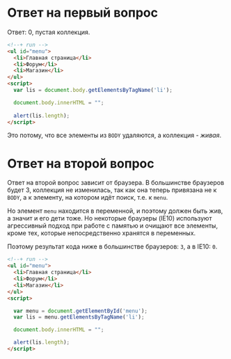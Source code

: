 # Ответ на первый вопрос 

Ответ: 0, пустая коллекция.

```html
<!--+ run -->
<ul id="menu">
  <li>Главная страница</li>
  <li>Форум</li>
  <li>Магазин</li>
</ul>
<script>
  var lis = document.body.getElementsByTagName('li');

  document.body.innerHTML = "";
  
  alert(lis.length);
</script>
```

Это потому, что все элементы из `BODY` удаляются, а коллекция - *живая*.

# Ответ на второй вопрос

Ответ на второй вопрос зависит от браузера. В большинстве браузеров будет 3, коллекция не изменилась, так как она теперь привязана не к `BODY`, а к элементу, на котором идёт поиск, т.е. к `menu`.

Но элемент `menu` находится в переменной, и поэтому должен быть жив, а значит и его дети тоже. Но некоторые браузеры (IE10) используют агрессивный подход при работе с памятью и очищают все элементы, кроме тех, которые непосредственно хранятся в переменных. 

Поэтому результат кода ниже в большинстве браузеров: `3`, а в IE10: `0`.

```html
<!--+ run -->
<ul id="menu">
  <li>Главная страница</li>
  <li>Форум</li>
  <li>Магазин</li>
</ul>
<script>

  var menu = document.getElementById('menu');
  var lis = menu.getElementsByTagName('li');

  document.body.innerHTML = "";

  alert(lis.length);
</script>
```

